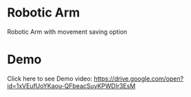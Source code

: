 # Robotic Arm
 Robotic Arm with movement saving option
 
 # Demo
 Click here to see Demo video: https://drive.google.com/open?id=1xVEufUoYKaou-QFbeacSuyKPWDIr3EsM
